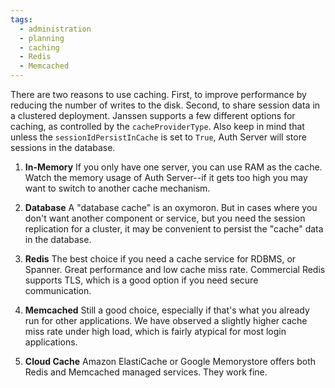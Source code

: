 ```yaml
---
tags:
  - administration
  - planning
  - caching
  - Redis
  - Memcached
---
```


There are two reasons to use caching. First, to improve performance by
reducing the number of writes to the disk. Second, to share session data
in a clustered deployment. Janssen supports a few different options for
caching, as controlled by the `cacheProviderType`. Also keep in mind that unless
the `sessionIdPersistInCache` is set to `True`, Auth Server will store sessions
in the database.

1. **In-Memory** If you only have one server, you can use RAM as the cache.
Watch the memory usage of Auth Server--if it gets too high you may want to
switch to another cache mechanism.

1. **Database** A "database cache" is an oxymoron. But in cases where you don't
want another component or service, but you need the session replication for a
cluster, it may be convenient to persist the "cache" data in the database.

1. **Redis** The best choice if you need a cache service for RDBMS,
or Spanner. Great performance and low cache miss rate. Commercial Redis
supports TLS, which is a good option if you need secure communication.

1. **Memcached** Still a good choice, especially if that's what you already
run for other applications. We have observed a slightly higher cache miss
rate under high load, which is fairly atypical for most login applications.

1. **Cloud Cache** Amazon ElastiCache or Google Memorystore offers both Redis
and Memcached managed services. They work fine.
